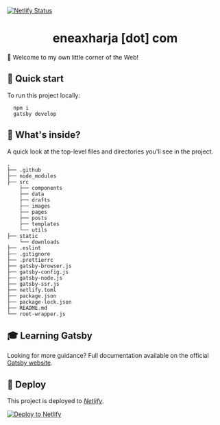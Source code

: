 [![Netlify Status](https://api.netlify.com/api/v1/badges/80a5864b-98d5-4d52-b007-43fd74c05ac9/deploy-status)](https://app.netlify.com/sites/eneaxharja/deploys)

<h1 align="center">
  eneaxharja [dot] com
</h1>

🏡 Welcome to my own little corner of the Web!

## 🚀 Quick start

To run this project locally:

```shell
  npm i
  gatsby develop
```

## 🧐 What's inside?

A quick look at the top-level files and directories you'll see in the project.

    .
    ├── .github
    ├── node_modules
    ├── src
        ├── components
        ├── data
        ├── drafts
        ├── images
        ├── pages
        ├── posts
        ├── templates
        └── utils
    ├── static
        └── downloads
    ├── .eslint
    ├── .gitignore
    ├── .prettierrc
    ├── gatsby-browser.js
    ├── gatsby-config.js
    ├── gatsby-node.js
    ├── gatsby-ssr.js
    ├── netlify.toml
    ├── package.json
    ├── package-lock.json
    ├── README.md
    └── root-wrapper.js

## 🎓 Learning Gatsby

Looking for more guidance? Full documentation available on the official [Gatsby website](https://www.gatsbyjs.com/).

## 💫 Deploy

This project is deployed to _[Netlify](https://www.netlify.com/)_.

[![Deploy to Netlify](https://www.netlify.com/img/deploy/button.svg)](https://app.netlify.com/start/deploy?repository=https://github.com/gatsbyjs/gatsby-starter-default)
